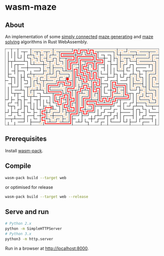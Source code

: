 # wasm-maze

## About

An implementation of some [simply connected](https://en.wikipedia.org/wiki/Simply_connected_space) [maze generating](https://en.wikipedia.org/wiki/Maze_generation_algorithm) and [maze solving](https://en.wikipedia.org/wiki/Maze-solving_algorithm) algorithms in Rust WebAssembly.

![Image of solved maze](./images/output.png)

## Prerequisites

Install [wasm-pack](https://github.com/rustwasm/wasm-pack).

## Compile

```bash
wasm-pack build --target web
```
or optimised for release
```bash
wasm-pack build --target web --release
```

## Serve and run

```bash
# Python 2.x
python -m SimpleHTTPServer
# Python 3.x
python3 -m http.server
```

Run in a browser at [http://localhost:8000](http://localhost:8000).
